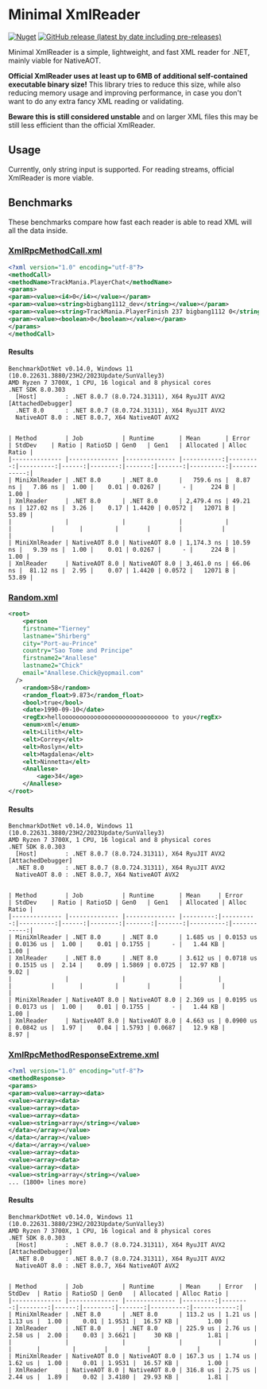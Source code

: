 # Minimal XmlReader

[![Nuget](https://img.shields.io/nuget/v/MinimalXmlReader?style=for-the-badge)](https://www.nuget.org/packages/MinimalXmlReader/)
[![GitHub release (latest by date including pre-releases)](https://img.shields.io/github/v/release/BigBang1112/minimal-xmlreader?include_prereleases&style=for-the-badge)](https://github.com/BigBang1112/minimal-xmlreader/releases)

Minimal XmlReader is a simple, lightweight, and fast XML reader for .NET, mainly viable for NativeAOT.

**Official XmlReader uses at least up to 6MB of additional self-contained executable binary size!** This library tries to reduce this size, while also reducing memory usage and improving performance, in case you don't want to do any extra fancy XML reading or validating.

**Beware this is still considered unstable** and on larger XML files this may be still less efficient than the official XmlReader.

## Usage

Currently, only string input is supported. For reading streams, official XmlReader is more viable.

## Benchmarks

These benchmarks compare how fast each reader is able to read XML will all the data inside.

### [XmlRpcMethodCall.xml](Examples/XmlRpcMethodCall.xml)

```xml
<?xml version="1.0" encoding="utf-8"?>
<methodCall>
<methodName>TrackMania.PlayerChat</methodName>
<params>
<param><value><i4>0</i4></value></param>
<param><value><string>bigbang1112_dev</string></value></param>
<param><value><string>TrackMania.PlayerFinish 237 bigbang1112 0</string></value></param>
<param><value><boolean>0</boolean></value></param>
</params>
</methodCall>
```

#### Results

```
BenchmarkDotNet v0.14.0, Windows 11 (10.0.22631.3880/23H2/2023Update/SunValley3)
AMD Ryzen 7 3700X, 1 CPU, 16 logical and 8 physical cores
.NET SDK 8.0.303
  [Host]        : .NET 8.0.7 (8.0.724.31311), X64 RyuJIT AVX2 [AttachedDebugger]
  .NET 8.0      : .NET 8.0.7 (8.0.724.31311), X64 RyuJIT AVX2
  NativeAOT 8.0 : .NET 8.0.7, X64 NativeAOT AVX2


| Method        | Job           | Runtime       | Mean       | Error    | StdDev    | Ratio | RatioSD | Gen0   | Gen1   | Allocated | Alloc Ratio |
|-------------- |-------------- |-------------- |-----------:|---------:|----------:|------:|--------:|-------:|-------:|----------:|------------:|
| MiniXmlReader | .NET 8.0      | .NET 8.0      |   759.6 ns |  8.87 ns |   7.86 ns |  1.00 |    0.01 | 0.0267 |      - |     224 B |        1.00 |
| XmlReader     | .NET 8.0      | .NET 8.0      | 2,479.4 ns | 49.21 ns | 127.02 ns |  3.26 |    0.17 | 1.4420 | 0.0572 |   12071 B |       53.89 |
|               |               |               |            |          |           |       |         |        |        |           |             |
| MiniXmlReader | NativeAOT 8.0 | NativeAOT 8.0 | 1,174.3 ns | 10.59 ns |   9.39 ns |  1.00 |    0.01 | 0.0267 |      - |     224 B |        1.00 |
| XmlReader     | NativeAOT 8.0 | NativeAOT 8.0 | 3,461.0 ns | 66.06 ns |  81.12 ns |  2.95 |    0.07 | 1.4420 | 0.0572 |   12071 B |       53.89 |
```

### [Random.xml](Examples/Random.xml)

```xml
<root>
	<person
	firstname="Tierney"
	lastname="Shirberg"
	city="Port-au-Prince"
	country="Sao Tome and Principe"
	firstname2="Anallese"
	lastname2="Chick"
	email="Anallese.Chick@yopmail.com"
  />
	<random>58</random>
	<random_float>9.873</random_float>
	<bool>true</bool>
	<date>1990-09-10</date>
	<regEx>helloooooooooooooooooooooooooooooo to you</regEx>
	<enum>xml</enum>
	<elt>Lilith</elt>
	<elt>Correy</elt>
	<elt>Roslyn</elt>
	<elt>Magdalena</elt>
	<elt>Ninnetta</elt>
	<Anallese>
		<age>34</age>
	</Anallese>
</root>
```

#### Results

```
BenchmarkDotNet v0.14.0, Windows 11 (10.0.22631.3880/23H2/2023Update/SunValley3)
AMD Ryzen 7 3700X, 1 CPU, 16 logical and 8 physical cores
.NET SDK 8.0.303
  [Host]        : .NET 8.0.7 (8.0.724.31311), X64 RyuJIT AVX2 [AttachedDebugger]
  .NET 8.0      : .NET 8.0.7 (8.0.724.31311), X64 RyuJIT AVX2
  NativeAOT 8.0 : .NET 8.0.7, X64 NativeAOT AVX2


| Method        | Job           | Runtime       | Mean     | Error     | StdDev    | Ratio | RatioSD | Gen0   | Gen1   | Allocated | Alloc Ratio |
|-------------- |-------------- |-------------- |---------:|----------:|----------:|------:|--------:|-------:|-------:|----------:|------------:|
| MiniXmlReader | .NET 8.0      | .NET 8.0      | 1.685 us | 0.0153 us | 0.0136 us |  1.00 |    0.01 | 0.1755 |      - |   1.44 KB |        1.00 |
| XmlReader     | .NET 8.0      | .NET 8.0      | 3.612 us | 0.0718 us | 0.1515 us |  2.14 |    0.09 | 1.5869 | 0.0725 |  12.97 KB |        9.02 |
|               |               |               |          |           |           |       |         |        |        |           |             |
| MiniXmlReader | NativeAOT 8.0 | NativeAOT 8.0 | 2.369 us | 0.0195 us | 0.0173 us |  1.00 |    0.01 | 0.1755 |      - |   1.44 KB |        1.00 |
| XmlReader     | NativeAOT 8.0 | NativeAOT 8.0 | 4.663 us | 0.0900 us | 0.0842 us |  1.97 |    0.04 | 1.5793 | 0.0687 |   12.9 KB |        8.97 |
```

### [XmlRpcMethodResponseExtreme.xml](Examples/XmlRpcMethodResponseExtreme.xml)

```xml
<?xml version="1.0" encoding="utf-8"?>
<methodResponse>
<params>
<param><value><array><data>
<value><array><data>
<value><array><data>
<value><array><data>
<value><string>array</string></value>
</data></array></value>
</data></array></value>
</data></array></value>
<value><array><data>
<value><array><data>
<value><array><data>
<value><string>array</string></value>
... (1800+ lines more)
```

#### Results

```
BenchmarkDotNet v0.14.0, Windows 11 (10.0.22631.3880/23H2/2023Update/SunValley3)
AMD Ryzen 7 3700X, 1 CPU, 16 logical and 8 physical cores
.NET SDK 8.0.303
  [Host]        : .NET 8.0.7 (8.0.724.31311), X64 RyuJIT AVX2 [AttachedDebugger]
  .NET 8.0      : .NET 8.0.7 (8.0.724.31311), X64 RyuJIT AVX2
  NativeAOT 8.0 : .NET 8.0.7, X64 NativeAOT AVX2


| Method        | Job           | Runtime       | Mean     | Error   | StdDev  | Ratio | RatioSD | Gen0   | Allocated | Alloc Ratio |
|-------------- |-------------- |-------------- |---------:|--------:|--------:|------:|--------:|-------:|----------:|------------:|
| MiniXmlReader | .NET 8.0      | .NET 8.0      | 113.2 us | 1.21 us | 1.13 us |  1.00 |    0.01 | 1.9531 |  16.57 KB |        1.00 |
| XmlReader     | .NET 8.0      | .NET 8.0      | 225.9 us | 2.76 us | 2.58 us |  2.00 |    0.03 | 3.6621 |     30 KB |        1.81 |
|               |               |               |          |         |         |       |         |        |           |             |
| MiniXmlReader | NativeAOT 8.0 | NativeAOT 8.0 | 167.3 us | 1.74 us | 1.62 us |  1.00 |    0.01 | 1.9531 |  16.57 KB |        1.00 |
| XmlReader     | NativeAOT 8.0 | NativeAOT 8.0 | 316.8 us | 2.75 us | 2.44 us |  1.89 |    0.02 | 3.4180 |  29.93 KB |        1.81 |
```

